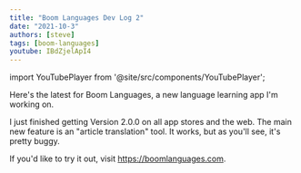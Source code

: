 ```yaml
---
title: "Boom Languages Dev Log 2"
date: "2021-10-3"
authors: [steve]
tags: [boom-languages]
youtube: IBdZjelApI4
---
```


import YouTubePlayer from '@site/src/components/YouTubePlayer';

<YouTubePlayer youtubeLink={frontmatter.youtube} />

Here's the latest for Boom Languages, a new language learning app I'm working on.

I just finished getting Version 2.0.0 on all app stores and the web. The main new feature is an "article translation" tool. It works, but as you'll see, it's pretty buggy.

If you'd like to try it out, visit https://boomlanguages.com.